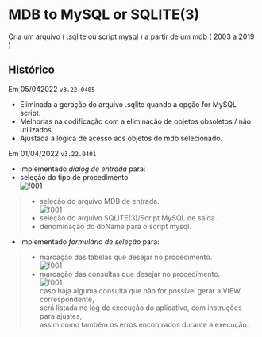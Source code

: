# MDB to MySQL or SQLITE(3)

Cria um arquivo ( .sqlite ou script mysql ) a partir de um mdb ( 2003 a 2019 )

Histórico
---------

Em 05/042022 `v3.22.0405`
- Eliminada a geração do arquivo .sqlite quando a opção for MySQL script.
- Melhorias na codificação com a eliminação de objetos obsoletos / não utilizados.
- Ajustada a lógica de acesso aos objetos do mdb selecionado.

Em 01/04/2022 `v3.22.0401`

-	implementado *dialog de entrada* para:
-	seleção do tipo de procedimento<br>
![f001](https://github.com/jAgnaldoGomes/images/blob/main/Mdb2SQLite/f002.jpg)<br>
> - seleção do arquivo MDB de entrada.<br>
![f001](https://github.com/jAgnaldoGomes/images/blob/main/Mdb2SQLite/f001.jpg)<br>
> - seleção do arquivo SQLITE(3)/Script MySQL de saída.
> - denominação do dbName para o script mysql.

-	implementado *formulário de seleção* para:<br>
> - marcação das tabelas que desejar no procedimento.<br>
![f001](https://github.com/jAgnaldoGomes/images/blob/main/Mdb2SQLite/f003.jpg)<br>
> - marcação das consultas que desejar no procedimento.<br>
![f001](https://github.com/jAgnaldoGomes/images/blob/main/Mdb2SQLite/f004.jpg)<br>
>caso haja alguma consulta que não for possível gerar a VIEW correspondente, <br>será listada no log de execução do aplicativo, com instruções para ajustes,<br>
>assim como também os erros encontrados durante a execução.
